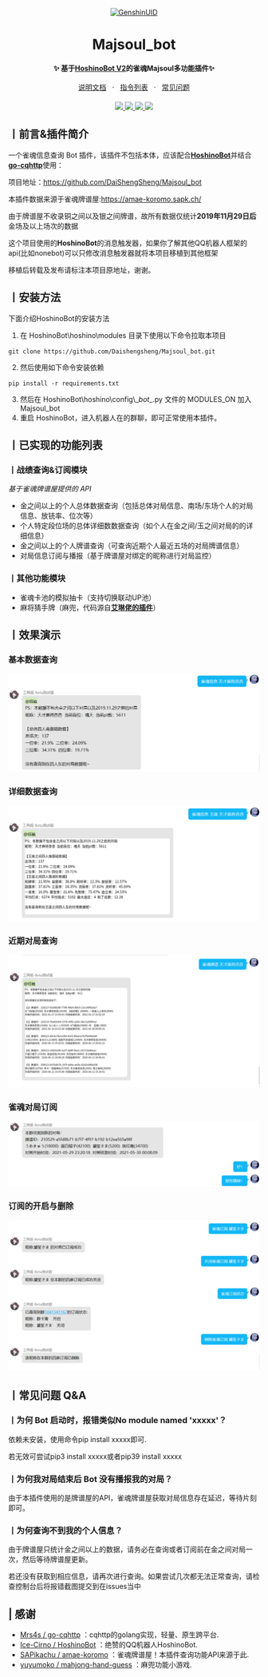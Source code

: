 <p align="center">
  <a href="https://github.com/KimigaiiWuyi/GenshinUID/"><img src="https://s2.loli.net/2022/05/20/SNaol8TUYMXLAwW.png" width="256" height="256" alt="GenshinUID"></a>
</p>
<h1 align = "center">Majsoul_bot</h1>
<h4 align = "center">✨ 基于<a href="https://github.com/Ice-Cirno/HoshinoBot" target="_blank">HoshinoBot V2</a>的雀魂Majsoul多功能插件✨ </h4>
<div align = "center">
        <a href="https://github.com/DaiShengSheng/Majsoul_bot/wiki" target="_blank">说明文档</a> &nbsp; · &nbsp;
        <a href="https://github.com/DaiShengSheng/Majsoul_bot/wiki#%E4%B8%A8%E6%8C%87%E4%BB%A4%E5%88%97%E8%A1%A8" target="_blank">指令列表</a> &nbsp; · &nbsp;
        <a href="https://github.com/DaiShengSheng/Majsoul_bot/wiki#%E4%B8%A8%E5%B8%B8%E8%A7%81%E9%97%AE%E9%A2%98-qa">常见问题</a>
</div>
<h4 align = "center"></h4>
<div align="center">
  <a href="https://github.com/DaiShengSheng/Majsoul_bot">
    <img src="https://img.shields.io/badge/python-3.8%2B-yellow">
  </a>
  <a href="https://github.com/Mrs4s/go-cqhttp">
    <img src="https://img.shields.io/badge/go--cqhttp-1.0.0-red">
  </a>
   <a href="https://github.com/Ice-Cirno/HoshinoBot">
    <img src="https://img.shields.io/badge/HoshinoBot-V2.0.0-green">
  </a>
  <a href="">
    <img src="https://img.shields.io/badge/license-AGPL--3.0-blue">
  </a>
</div>

## **丨前言&插件简介**
一个雀魂信息查询 Bot 插件，该插件不包括本体，应该配合[**HoshinoBot**](https://github.com/Ice-Cirno/HoshinoBot)并结合[**go-cqhttp**](https://github.com/Mrs4s/go-cqhttp)使用：

项目地址：https://github.com/DaiShengSheng/Majsoul_bot

本插件数据来源于雀魂牌谱屋:https://amae-koromo.sapk.ch/

由于牌谱屋不收录铜之间以及银之间牌谱，故所有数据仅统计**2019年11月29日后**金场及以上场次的数据

这个项目使用的**HoshinoBot**的消息触发器，如果你了解其他QQ机器人框架的api(比如nonebot)可以只修改消息触发器就将本项目移植到其他框架

移植后转载及发布请标注本项目原地址，谢谢。

## 丨安装方法
下面介绍HoshinoBot的安装方法

1. 在 HoshinoBot\hoshino\modules 目录下使用以下命令拉取本项目
```
git clone https://github.com/Daishengsheng/Majsoul_bot.git
```
2. 然后使用如下命令安装依赖
```
pip install -r requirements.txt
```
3. 然后在 HoshinoBot\\hoshino\\config\\\__bot__.py 文件的 MODULES_ON 加入 Majsoul_bot
4. 重启 HoshinoBot，进入机器人在的群聊，即可正常使用本插件。

## 丨已实现的功能列表
### 丨战绩查询&订阅模块
_基于雀魂牌谱屋提供的 API_
* 金之间以上的个人总体数据查询（包括总体对局信息、南场/东场个人的对局信息、放铳率、位次等）
* 个人特定段位场的总体详细数数据查询（如个人在金之间/玉之间对局的的详细信息）
* 金之间以上的个人牌谱查询（可查询近期个人最近五场的对局牌谱信息）
* 对局信息订阅与播报（基于牌谱屋对绑定的昵称进行对局监控）
### 丨其他功能模块
* 雀魂卡池的模拟抽卡（支持切换联动UP池）
* 麻将猜手牌（麻兜，代码源自[**艾琳佬的插件**](https://github.com/yuyumoko/mahjong-hand-guess)）

## 丨效果演示
### 基本数据查询
![基本数据查询](https://github.com/DaiShengSheng/Majsoul_bot/blob/master/screenshot/selectBasicInfo.png) 
### 详细数据查询
![详细数据查询](https://github.com/DaiShengSheng/Majsoul_bot/blob/master/screenshot/selectExtendInfo.png) 
### 近期对局查询
![近期对局查询](https://github.com/DaiShengSheng/Majsoul_bot/blob/master/screenshot/selectRecord.png) 
### 雀魂对局订阅
![雀魂对局订阅](https://github.com/DaiShengSheng/Majsoul_bot/blob/master/screenshot/OrderRecord.png)
### 订阅的开启与删除
![订阅的开启与删除](https://github.com/DaiShengSheng/Majsoul_bot/blob/master/screenshot/ControlRecord.png)

## 丨常见问题 Q&A
### 丨为何 Bot 启动时，报错类似No module named 'xxxxx'？
依赖未安装，使用命令pip install xxxxx即可.

若无效可尝试pip3 install xxxxx或者pip39 install xxxxx
### 丨为何我对局结束后 Bot 没有播报我的对局？
由于本插件使用的是牌谱屋的API，雀魂牌谱屋获取对局信息存在延迟，等待片刻即可。
### 丨为何查询不到我的个人信息？
由于牌谱屋只统计金之间以上的数据，请务必在查询或者订阅前在金之间对局一次，然后等待牌谱屋更新。

若还没有获取到相应信息，请再次进行查询。如果尝试几次都无法正常查询，请检查控制台后将报错截图提交到在issues当中

## | 感谢
- [Mrs4s / go-cqhttp](https://github.com/Mrs4s/go-cqhttp) ：cqhttp的golang实现，轻量、原生跨平台.  
- [Ice-Cirno / HoshinoBot](https://github.com/Ice-Cirno/HoshinoBot) ：绝赞的QQ机器人HoshinoBot.  
- [SAPikachu / amae-koromo](https://github.com/SAPikachu/amae-koromo) ：雀魂牌谱屋！本插件查询功能API来源于此.  
- [yuyumoko / mahjong-hand-guess](https://github.com/yuyumoko/mahjong-hand-guess) ：麻兜功能小游戏.  
